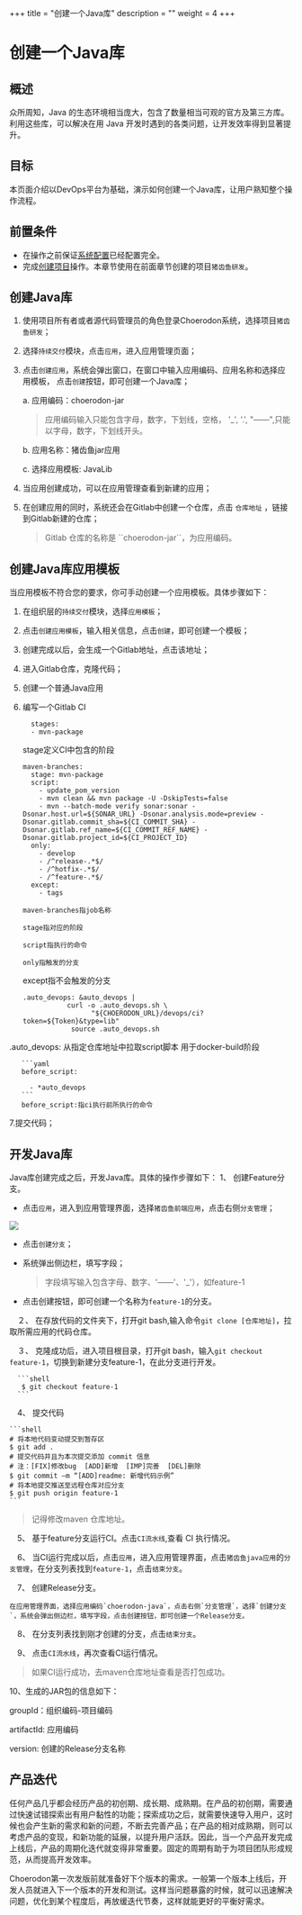 ﻿+++
title = "创建一个Java库"
description = ""
weight = 4
+++

# 创建一个Java库
## 概述
众所周知，Java 的生态环境相当庞大，包含了数量相当可观的官方及第三方库。利用这些库，可以解决在用 Java 开发时遇到的各类问题，让开发效率得到显著提升。

## 目标

本页面介绍以DevOps平台为基础，演示如何创建一个Java库，让用户熟知整个操作流程。


## 前置条件

- 在操作之前保证[系统配置](../../user-guide/system-configuration)已经配置完全。
- 完成[创建项目](../project)操作。本章节使用在前面章节创建的项目`猪齿鱼研发`。

<h2 id="1">创建Java库</h2>

1. 使用项目所有者或者源代码管理员的角色登录Choerodon系统，选择项目`猪齿鱼研发`；
2. 选择`持续交付`模块，点击`应用`，进入应用管理页面；
3. 点击``创建应用``，系统会弹出窗口，在窗口中输入应用编码、应用名称和选择应用模板， 点击`创建`按钮，即可创建一个Java库；

    a. 应用编码：choerodon-jar
	 <blockquote class="warning">
    应用编码输入只能包含字母，数字，下划线，空格， '_', '.', "——",只能以字母，数字，下划线开头。
    </blockquote>

    b. 应用名称：猪齿鱼jar应用

    c. 选择应用模板: JavaLib  

5. 当应用创建成功，可以在应用管理查看到新建的应用；

6. 在创建应用的同时，系统还会在Gitlab中创建一个仓库，点击 ``仓库地址`` ，链接到Gitlab新建的仓库；
    
    <blockquote class="note">
        Gitlab 仓库的名称是 ``choerodon-jar``，为应用编码。
    </blockquote>

<h2 id="2">创建Java库应用模板</h2>

 当应用模板不符合您的要求，你可手动创建一个应用模板。具体步骤如下：
 
1. 在组织层的`持续交付`模块，选择`应用模板`；

2. 点击`创建应用模板`，输入相关信息，点击`创建`，即可创建一个模板；
      
3. 创建完成以后，会生成一个Gitlab地址，点击该地址；
     
4. 进入Gitlab仓库，克隆代码；
      
5. 创建一个普通Java应用
   
6. 编写一个Gitlab CI

      ```
	    stages:
	    - mvn-package
      ```
	  stage定义CI中包含的阶段
	  
	

	``` stylus
	maven-branches:
	  stage: mvn-package
	  script:
		- update_pom_version
		- mvn clean && mvn package -U -DskipTests=false
		- mvn --batch-mode verify sonar:sonar -Dsonar.host.url=${SONAR_URL} -Dsonar.analysis.mode=preview -Dsonar.gitlab.commit_sha=${CI_COMMIT_SHA} -Dsonar.gitlab.ref_name=${CI_COMMIT_REF_NAME} -Dsonar.gitlab.project_id=${CI_PROJECT_ID}
	  only:
		- develop
		- /^release-.*$/
		- /^hotfix-.*$/
		- /^feature-.*$/
	  except:
		- tags
	```
	   maven-branches指job名称
	   
       stage指对应的阶段
	   
	   script指执行的命令
       
	   only指触发的分支
      
	  except指不会触发的分支
	  
	  

	``` stylus
	.auto_devops: &auto_devops |
			   curl -o .auto_devops.sh \
					 "${CHOERODON_URL}/devops/ci?token=${Token}&type=lib"
				source .auto_devops.sh
	```   
  .auto_devops: 从指定仓库地址中拉取script脚本  用于docker-build阶段


       ```yaml
       before_script:
  
         - *auto_devops
       ```
       before_script:指ci执行前所执行的命令
	   
7.提交代码；

<h2 id="2">开发Java库</h2>

Java库创建完成之后，开发Java库。具体的操作步骤如下：
1、 创建Feature分支。

- 点击`应用`，进入到应用管理界面，选择`猪齿鱼前端应用`，点击右侧`分支管理`；

![](/img/docs/quick-start/assets/microservice-front/分支管理.jpg)

- 点击`创建分支`；

- 系统弹出侧边栏，填写字段； 
    <blockquote class="warning">
    字段填写输入包含字母、数字、'——'、'_'），如feature-1
    </blockquote>

- 点击创建按钮，即可创建一个名称为`feature-1`的分支。
 
　２、 在存放代码的文件夹下，打开git bash,输入命令`git clone [仓库地址]`，拉取所需应用的代码仓库。

　３、 克隆成功后，进入项目根目录，打开git bash，输入`git checkout feature-1`，切换到新建分支feature-1，在此分支进行开发。
   
      ```shell
       $ git checkout feature-1
      ```
   
　4、 提交代码   

    ```shell
    # 将本地代码变动提交到暂存区
    $ git add .
    # 提交代码并且为本次提交添加 commit 信息
    # 注：[FIX]修改bug  [ADD]新增  [IMP]完善  [DEL]删除
    $ git commit –m “[ADD]readme: 新增代码示例”
    # 将本地提交推送至远程仓库对应分支
    $ git push origin feature-1
    ```
   <blockquote class="note">
        记得修改maven 仓库地址。
    </blockquote>
   
　5、 基于feature分支运行CI。点击`CI流水线`,查看 CI 执行情况。

　6、 当CI运行完成以后，点击`应用`，进入应用管理界面，点击`猪齿鱼java应用`的`分支管理`，在分支列表找到`feature-1`，点击`结束分支`。

　7、  创建Release分支。
   
    在应用管理界面，选择应用编码`choerodon-java`，点击右侧`分支管理`，选择`创建分支`，系统会弹出侧边栏，填写字段，点击创建按钮，即可创建一个Release分支。

　8、 在分支列表找到刚才创建的分支，点击`结束分支`。

　9、 点击`CI流水线`，再次查看CI运行情况。
    
   <blockquote class="note">
        如果CI运行成功，去maven仓库地址查看是否打包成功。
    </blockquote>

   10、生成的JAR包的信息如下：
    
   groupId：组织编码-项目编码
   
   artifactId: 应用编码
   
   version: 创建的Release分支名称

<h2 id="5">产品迭代</h2>

任何产品几乎都会经历产品的初创期、成长期、成熟期。在产品的初创期，需要通过快速试错探索出有用户黏性的功能；探索成功之后，就需要快速导入用户，这时候也会产生新的需求和新的问题，不断去完善产品；在产品的相对成熟期，则可以考虑产品的变现，和新功能的延展，以提升用户活跃。因此，当一个产品开发完成上线后，产品的周期化迭代就变得非常重要。固定的周期有助于为项目团队形成规范，从而提高开发效率。

Choerodon第一次发版前就准备好下个版本的需求。一般第一个版本上线后，开发人员就进入下一个版本的开发和测试。这样当问题暴露的时候，就可以迅速解决问题，优化到某个程度后，再放缓迭代节奏，这样就能更好的平衡好需求。



